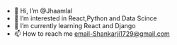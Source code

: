 - 👋 Hi, I’m @Jhaamlal
- 👀 I’m interested in React,Python and Data Scince
- 🌱 I’m currently learning React and Django
- 📫 How to reach me 
email-Shankarji1729@gmail.com


<!---
Jhaamlal/Jhaamlal is a ✨ special ✨ repository because its `README.md` (this file) appears on your GitHub profile.
You can click the Preview link to take a look at your changes.
--->
